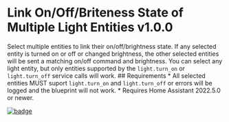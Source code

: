    # Link On/Off/Briteness State of Multiple Light Entities v1.0.0
   Select multiple entities to link their on/off/brightness state.  If any selected entity is turned on or off or changed brightness, the other selected entities will be sent a matching on/off command and brightness.
    You can select any light entity, but only entities supported by the `light.turn_on` or `light.turn_off` service calls will work.
    ## Requirements
    * All selected entities MUST suport `light.turn_on` and `light.turn_off` or errors will be logged and the blueprint will not work.
    * Requires Home Assistant 2022.5.0 or newer.

   [![badge](https://my.home-assistant.io/badges/blueprint_import.svg)](https://my.home-assistant.io/redirect/blueprint_import/?blueprint_url=https%3A%2F%2Fgithub.com%2Fwroadd%2Fhome-assistant-blueprints%2Fmain%2Fmain%2Fha_sync_dimmers.yaml)
      
